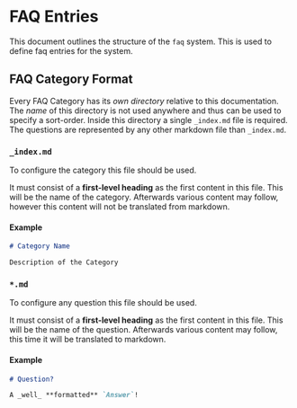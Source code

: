 # FAQ Entries

This document outlines the structure of the `faq` system. This is used to define faq entries for the system.

## FAQ Category Format

Every FAQ Category has its _own directory_ relative to this documentation. The _name_ of this directory is not used anywhere and thus can be used to specify a sort-order.
Inside this directory a single `_index.md` file is required. The questions are represented by any other markdown file than `_index.md`.

### `_index.md`

To configure the category this file should be used.

It must consist of a **first-level heading** as the first content in this file. This will be the name of the category.
Afterwards various content may follow, however this content will not be translated from markdown.

#### Example

```markdown
# Category Name

Description of the Category
```

### `*.md`

To configure any question this file should be used.

It must consist of a **first-level heading** as the first content in this file. This will be the name of the question.
Afterwards various content may follow, this time it will be translated to markdown.

#### Example

```markdown
# Question?

A _well_ **formatted** `Answer`!
```
